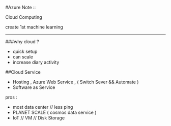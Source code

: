 #Azure Note :: 

Cloud Computing 

create 1st machine learning 

---

###why cloud ?
- quick setup
- can scale
- increase diary activity

##Cloud Service
- Hosting , Azure Web Service , ( Switch Sever && Automate )
- Software as Service 

pros :
- most data center // less ping 
- PLANET SCALE ( cosmos data service )
- IoT // VM // Disk Storage